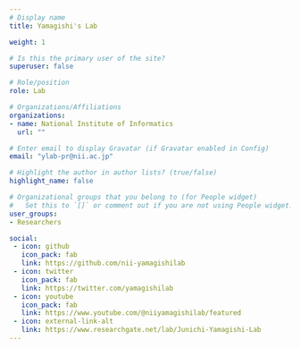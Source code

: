 ```yaml
---
# Display name
title: Yamagishi's Lab

weight: 1

# Is this the primary user of the site?
superuser: false

# Role/position
role: Lab

# Organizations/Affiliations
organizations:
- name: National Institute of Informatics 
  url: ""

# Enter email to display Gravatar (if Gravatar enabled in Config)
email: "ylab-pr@nii.ac.jp"

# Highlight the author in author lists? (true/false)
highlight_name: false

# Organizational groups that you belong to (for People widget)
#   Set this to `[]` or comment out if you are not using People widget.
user_groups:
- Researchers

social:
 - icon: github
   icon_pack: fab
   link: https://github.com/nii-yamagishilab
 - icon: twitter
   icon_pack: fab
   link: https://twitter.com/yamagishilab
 - icon: youtube
   icon_pack: fab
   link: https://www.youtube.com/@niiyamagishilab/featured 
 - icon: external-link-alt
   link: https://www.researchgate.net/lab/Junichi-Yamagishi-Lab
---
```

